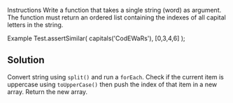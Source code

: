 Instructions
Write a function that takes a single string (word) as argument. The function must return an ordered list containing the indexes of all capital letters in the string.

Example
Test.assertSimilar( capitals('CodEWaRs'), [0,3,4,6] );

## Solution
Convert string using `split()` and run a `forEach`. Check if the current item is uppercase using `toUpperCase()` then push the index of that item in a new array. Return the new array.
